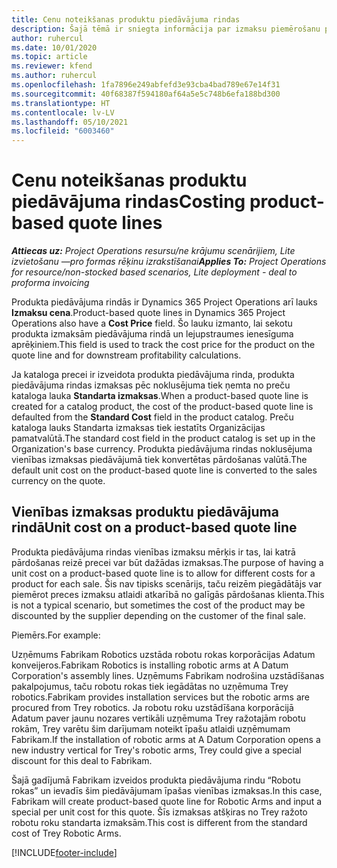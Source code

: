 ```yaml
---
title: Cenu noteikšanas produktu piedāvājuma rindas
description: Šajā tēmā ir sniegta informācija par izmaksu piemērošanu produktu piedāvājumu rindai.
author: ruhercul
ms.date: 10/01/2020
ms.topic: article
ms.reviewer: kfend
ms.author: ruhercul
ms.openlocfilehash: 1fa7896e249abfefd3e93cba4bad789e67e14f31
ms.sourcegitcommit: 40f68387f594180af64a5e5c748b6efa188bd300
ms.translationtype: HT
ms.contentlocale: lv-LV
ms.lasthandoff: 05/10/2021
ms.locfileid: "6003460"
---
```

# <a name="costing-product-based-quote-lines"></a><span data-ttu-id="83d8b-103">Cenu noteikšanas produktu piedāvājuma rindas</span><span class="sxs-lookup"><span data-stu-id="83d8b-103">Costing product-based quote lines</span></span>

<span data-ttu-id="83d8b-104">_**Attiecas uz:** Project Operations resursu/ne krājumu scenārijiem, Lite izvietošanu —pro formas rēķinu izrakstīšanai_</span><span class="sxs-lookup"><span data-stu-id="83d8b-104">_**Applies To:** Project Operations for resource/non-stocked based scenarios, Lite deployment - deal to proforma invoicing_</span></span>


<span data-ttu-id="83d8b-105">Produkta piedāvājuma rindās ir Dynamics 365 Project Operations arī lauks **Izmaksu cena**.</span><span class="sxs-lookup"><span data-stu-id="83d8b-105">Product-based quote lines in Dynamics 365 Project Operations also have a **Cost Price** field.</span></span> <span data-ttu-id="83d8b-106">Šo lauku izmanto, lai sekotu produkta izmaksām piedāvājuma rindā un lejupstraumes ienesīguma aprēķiniem.</span><span class="sxs-lookup"><span data-stu-id="83d8b-106">This field is used to track the cost price for the product on the quote line and for downstream profitability calculations.</span></span>

<span data-ttu-id="83d8b-107">Ja kataloga precei ir izveidota produkta piedāvājuma rinda, produkta piedāvājuma rindas izmaksas pēc noklusējuma tiek ņemta no preču kataloga lauka **Standarta izmaksas**.</span><span class="sxs-lookup"><span data-stu-id="83d8b-107">When a product-based quote line is created for a catalog product, the cost of the product-based quote line is defaulted from the **Standard Cost** field in the product catalog.</span></span> <span data-ttu-id="83d8b-108">Preču kataloga lauks Standarta izmaksas tiek iestatīts Organizācijas pamatvalūtā.</span><span class="sxs-lookup"><span data-stu-id="83d8b-108">The standard cost field in the product catalog is set up in the Organization's base currency.</span></span> <span data-ttu-id="83d8b-109">Produkta piedāvājuma rindas noklusējuma vienības izmaksas piedāvājumā tiek konvertētas pārdošanas valūtā.</span><span class="sxs-lookup"><span data-stu-id="83d8b-109">The default unit cost on the product-based quote line is converted to the sales currency on the quote.</span></span>

## <a name="unit-cost-on-a-product-based-quote-line"></a><span data-ttu-id="83d8b-110">Vienības izmaksas produktu piedāvājuma rindā</span><span class="sxs-lookup"><span data-stu-id="83d8b-110">Unit cost on a product-based quote line</span></span>

<span data-ttu-id="83d8b-111">Produkta piedāvājuma rindas vienības izmaksu mērķis ir tas, lai katrā pārdošanas reizē precei var būt dažādas izmaksas.</span><span class="sxs-lookup"><span data-stu-id="83d8b-111">The purpose of having a unit cost on a product-based quote line is to allow for different costs for a product for each sale.</span></span> <span data-ttu-id="83d8b-112">Šis nav tipisks scenārijs, taču reizēm piegādātājs var piemērot preces izmaksu atlaidi atkarībā no galīgās pārdošanas klienta.</span><span class="sxs-lookup"><span data-stu-id="83d8b-112">This is not a typical scenario, but sometimes the cost of the product may be discounted by the supplier depending on the customer of the final sale.</span></span>

<span data-ttu-id="83d8b-113">Piemērs.</span><span class="sxs-lookup"><span data-stu-id="83d8b-113">For example:</span></span>

<span data-ttu-id="83d8b-114">Uzņēmums Fabrikam Robotics uzstāda robotu rokas korporācijas Adatum konveijeros.</span><span class="sxs-lookup"><span data-stu-id="83d8b-114">Fabrikam Robotics is installing robotic arms at A Datum Corporation's assembly lines.</span></span> <span data-ttu-id="83d8b-115">Uzņēmums Fabrikam nodrošina uzstādīšanas pakalpojumus, taču robotu rokas tiek iegādātas no uzņēmuma Trey robotics.</span><span class="sxs-lookup"><span data-stu-id="83d8b-115">Fabrikam provides installation services but the robotic arms are procured from Trey robotics.</span></span> <span data-ttu-id="83d8b-116">Ja robotu roku uzstādīšana korporācijā Adatum paver jaunu nozares vertikāli uzņēmuma Trey ražotajām robotu rokām, Trey varētu šim darījumam noteikt īpašu atlaidi uzņēmumam Fabrikam.</span><span class="sxs-lookup"><span data-stu-id="83d8b-116">If the installation of robotic arms at A Datum Corporation opens a new industry vertical for Trey's robotic arms, Trey could give a special discount for this deal to Fabrikam.</span></span>

<span data-ttu-id="83d8b-117">Šajā gadījumā Fabrikam izveidos produkta piedāvājuma rindu “Robotu rokas” un ievadīs šim piedāvājumam īpašas vienības izmaksas.</span><span class="sxs-lookup"><span data-stu-id="83d8b-117">In this case, Fabrikam will create product-based quote line for Robotic Arms and input a special per unit cost for this quote.</span></span> <span data-ttu-id="83d8b-118">Šīs izmaksas atšķiras no Trey ražoto robotu roku standarta izmaksām.</span><span class="sxs-lookup"><span data-stu-id="83d8b-118">This cost is different from the standard cost of Trey Robotic Arms.</span></span>


[!INCLUDE[footer-include](../../includes/footer-banner.md)]